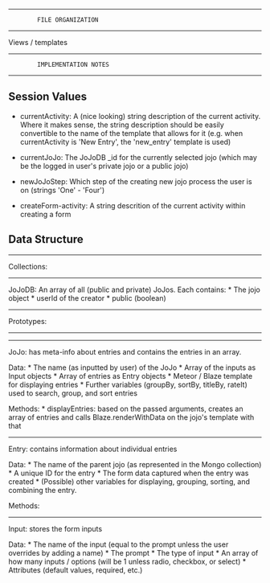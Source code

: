 -------------------------------------------
			FILE ORGANIZATION 
-------------------------------------------

Views / templates




-------------------------------------------
			IMPLEMENTATION NOTES
-------------------------------------------


Session Values
------------------

* currentActivity: A (nice looking) string description of the current activity. Where it makes sense, the string description should be easily convertible to the name of the template that allows for it (e.g. when currentActivity is 'New Entry', the 'new_entry' template is used)

* currentJoJo: The JoJoDB _id for the currently selected jojo (which may be the logged in user's private jojo or a public jojo) 

* newJoJoStep: Which step of the creating new jojo process the user is on (strings 'One' - 'Four')

* createForm-activity: A string descrition of the current activity within creating a form


Data Structure
----------------

************

Collections:

************

JoJoDB: An array of all (public and private) JoJos. Each contains:
	* The jojo object
	* userId of the creator
	* public (boolean)

*************

Prototypes:

*************

----------------
JoJo: has meta-info about entries and contains the entries in an array.

Data:
	* The name (as inputted by user) of the JoJo
	* Array of the inputs as Input objects
	* Array of entries as Entry objects
	* Meteor / Blaze template for displaying entries 
	* Further variables (groupBy, sortBy, titleBy, rateIt) used to search, group, and sort entries

Methods:
	* displayEntries: based on the passed arguments, creates an array of entries and calls Blaze.renderWithData on the jojo's template with that 
	
---------------
Entry: contains information about individual entries

Data:
	* The name of the parent jojo (as represented in the Mongo collection)
	* A unique ID for the entry
	* The form data captured when the entry was created
	* (Possible) other variables for displaying, grouping, sorting, and combining the entry.

Methods:


-----------------
Input: stores the form inputs

Data:
	* The name of the input (equal to the prompt unless the user overrides by adding a name)
	* The prompt 
	* The type of input
	* An array of how many inputs / options (will be 1 unless radio, checkbox, or select)
	* Attributes (default values, required, etc.)
